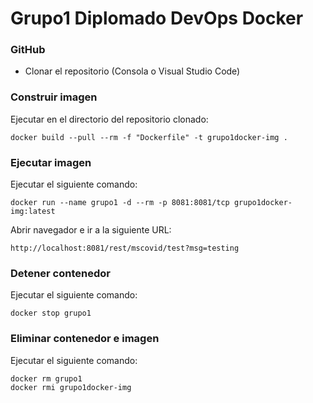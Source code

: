 # Grupo1 Diplomado DevOps Docker

### GitHub

- Clonar el repositorio (Consola o Visual Studio Code)

### Construir imagen

Ejecutar en el directorio del repositorio clonado:

`docker build --pull --rm -f "Dockerfile" -t grupo1docker-img .`

### Ejecutar imagen

Ejecutar el siguiente comando:

`docker run --name grupo1 -d --rm -p 8081:8081/tcp grupo1docker-img:latest`

Abrir navegador e ir a la siguiente URL:

`http://localhost:8081/rest/mscovid/test?msg=testing`

### Detener contenedor

Ejecutar el siguiente comando:

`docker stop grupo1`

### Eliminar contenedor e imagen

Ejecutar el siguiente comando:

```
docker rm grupo1
docker rmi grupo1docker-img
```

